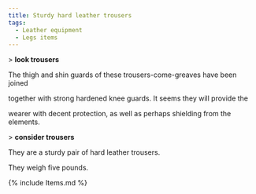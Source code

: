 ```yaml
---
title: Sturdy hard leather trousers
tags:
  - Leather equipment
  - Legs items
---
```

\> **look trousers**

The thigh and shin guards of these trousers-come-greaves have been
joined

together with strong hardened knee guards. It seems they will provide
the

wearer with decent protection, as well as perhaps shielding from the
elements.

\> **consider trousers**

They are a sturdy pair of hard leather trousers.

They weigh five pounds.

{% include Items.md %}
